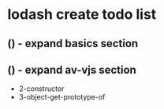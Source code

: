 # lodash create todo list

## () - expand basics section

## () - expand av-vjs section
* 2-constructor
* 3-object-get-prototype-of

